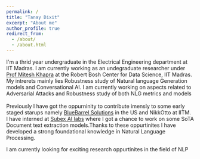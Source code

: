 ```yaml
---
permalink: /
title: "Tanay Dixit"
excerpt: "About me"
author_profile: true
redirect_from: 
  - /about/
  - /about.html
---
```


I'm a thrid year undergraduate in the Electrical Engineering department at IIT Madras. I am currently working as an undegraduate researcher under [Prof Mitesh Khapra](https://www.cse.iitm.ac.in/~miteshk/) at the Robert Bosh Center for Data Science, IIT Madras. My intrerets mainly lies Robustness study of Natural language Generation models and Conversational AI.
I am currently working on aspects related to Adversarial Attacks and Robustness study of both NLG metrics and models <br>
<br>
Previously I have got the oppurninity to contribute imensly to some early staged starups namely [BlueBarrel Solutions](https://bluebarrelsolutions.com/) in the US and NikkOtto at IITM.<br> I have interned at [Subex AI labs](https://www.subex.com/ai-labs/) where I got a chance to work on some SoTA Document text extraction models.Thanks to these oppurtinites I have developed a strong foundational knowledge in Natural Language Processing. <br>

I am currently looking for exciting research oppurtinites in the field of NLP